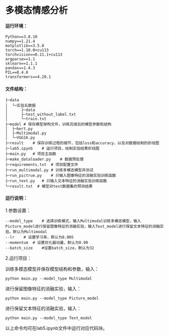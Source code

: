 # 多模态情感分析
#### 运行环境：

```
Python==3.8.10
numpy==1.21.4
matplotlib==3.5.0
torch==1.10.0+cu113
torchvision==0.11.1+cu113
argparse==1.1
sklearn==1.1.1
pandas==1.4.3
PIL==8.4.0
transformers==4.20.1
```

#### 文件结构：

```
├─data
│  └─实验五数据
│      ├─data
│      ├─test_without_label.txt
│      └─train.txt
├─model	# 保存模型架构文件，训练完成后的模型参数和结构
│  ├─bert.py
│  ├─Multimodal.py
│  └─VGG16.py
├─result	# 保存训练过程的细节，包括loss和accuracy，以及对数据绘制的折线图
├─lab5.ipynb	# 运行项目，绘制实验结果折线图
├─main.py	# 项目主函数
├─make_dataloader.py	# 数据预处理
├─requirements.txt	# 项目配置文件
├─run_multimodal.py	# 训练多模态模型并测试
├─run_pictrue.py	# 只输入图像特征的消融实验训练函数
├─run_text.py	# 只输入文本特征的消融实验训练函数
└─result.txt  # 模型对test数据集的预测结果
```

#### 运行说明：

1.参数设置：

```
--model_type	# 选择训练模式，输入Multimodal训练多模态模型，输入Picture_model进行保留图像特征的消融实验，输入Text_model进行保留文本特征的消融实验。默认为Multimodal
--lr	# 设置学习率，默认为0.005
--momentum	# 设置优化器动量，默认为0.90
--batch_size	#设置batch_size，默认为32
```

2.运行项目：

训练多模态模型并保存模型结构和参数，输入：

```
python main.py --model_type Multimodal
```

进行保留图像特征的消融实验，输入：

```
python main.py --model_type Picture_model
```

进行保留文本特征的消融实验，输入：

```
python main.py --model_type Text_model
```

以上命令均可在lab5.ipynb文件中运行对应代码块。
